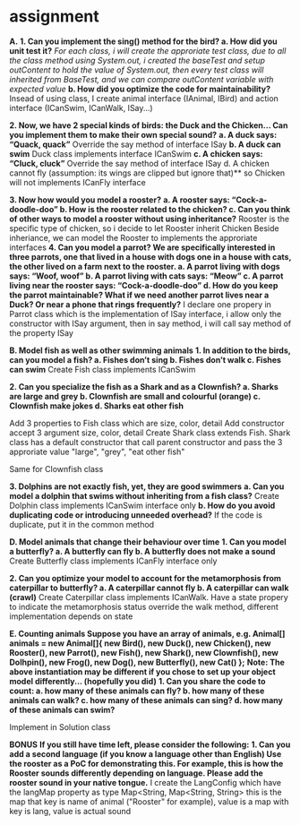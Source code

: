 
# assignment

**A.** 
**1. Can you implement the sing() method for the bird?
  a. How did you unit test it?**
	  *For each class, i will create the approriate test class, due to all the class method using System.out, i created the baseTest and setup outContent to hold the value of System.out, then every test class will inherited from BaseTest, and we can compare outContent variable with expected value*
  **b. How did you optimize the code for maintainability?**
  Insead of using class, I create animal interface (IAnimal, IBird) and action interface (ICanSwim, ICanWalk, ISay...)

**2. Now, we have 2 special kinds of birds: the Duck and the Chicken... Can you
implement them to make their own special sound?**
**a. A duck says: “Quack, quack”**
Override the say method of interface ISay
**b. A duck can swim**
Duck class implements interface ICanSwim
**c. A chicken says: “Cluck, cluck”**
Override the say method of interface ISay
d. A chicken cannot fly (assumption: its wings are clipped but ignore that)**
so Chicken will not implements ICanFly interface

**3. Now how would you model a rooster?**
**a. A rooster says: “Cock-a-doodle-doo”
b. How is the rooster related to the chicken?
c. Can you think of other ways to model a rooster without using inheritance?**
Rooster is the specific type of chicken, so i decide to let Rooster inherit Chicken
Beside inheriance, we can model the Rooster to implements the approriate interfaces
**4. Can you model a parrot? We are specifically interested in three parrots, one that
lived in a house with dogs one in a house with cats, the other lived on a farm next to
the rooster.
a. A parrot living with dogs says: “Woof, woof”
b. A parrot living with cats says: “Meow”
c. A parrot living near the rooster says: “Cock-a-doodle-doo”
d. How do you keep the parrot maintainable? What if we need another parrot
lives near a Duck? Or near a phone that rings frequently?**
I declare one propery in Parrot class which is the implementation of ISay interface,
i allow only the constructor with ISay argument, then in say method, i will call say method of the property ISay

**B. Model fish as well as other swimming animals**
**1. In addition to the birds, can you model a fish?
a. Fishes don’t sing
b. Fishes don’t walk
c. Fishes can swim**
Create Fish class implements ICanSwim

**2. Can you specialize the fish as a Shark and as a Clownfish?
a. Sharks are large and grey
b. Clownfish are small and colourful (orange)
c. Clownfish make jokes
d. Sharks eat other fish**

Add 3 properties to Fish class which are size, color, detail 
Add constructor accept 3 argument size, color, detail
Create Shark class extends Fish.
Shark class has a default constructor that call parent constructor and pass the 3 approriate value "large", "grey", "eat other fish"

Same for Clownfish class


**3. Dolphins are not exactly fish, yet, they are good swimmers**
**a. Can you model a dolphin that swims without inheriting from a fish class?**
Create Dolphin class implements ICanSwim interface only
**b. How do you avoid duplicating code or introducing unneeded overhead?**
If the code is duplicate, put it in the common method

**D. Model animals that change their behaviour over time**
**1. Can you model a butterfly?
a. A butterfly can fly
b. A butterfly does not make a sound**
Create Butterfly class implements ICanFly interface only

**2. Can you optimize your model to account for the metamorphosis from caterpillar to
butterfly?
a. A caterpillar cannot fly
b. A caterpillar can walk (crawl)**
Create Caterpillar class implements ICanWalk.
Have a state propery to indicate the metamorphosis status
override the walk method, different implementation depends on state

**E. Counting animals
Suppose you have an array of animals, e.g.
Animal[] animals = new Animal[]{
new Bird(),
new Duck(),
new Chicken(),
new Rooster(),
new Parrot(),
new Fish(),
new Shark(),
new Clownfish(),
new Dolhpin(),
new Frog(),
new Dog(),
new Butterfly(),
new Cat()
};**
**Note: The above instantiation may be different if you chose to set up your object model
differently... (hopefully you did)**
**1. Can you share the code to count:
a. how many of these animals can fly?
b. how many of these animals can walk?
c. how many of these animals can sing?
d. how many of these animals can swim?**

Implement in Solution class

**BONUS**
**If you still have time left, please consider the following:**
**1. Can you add a second language (if you know a language other than English) Use the
rooster as a PoC for demonstrating this. For example, this is how the Rooster sounds
differently depending on language. Please add the rooster sound in your native
tongue.**
I create the LangConfig which have the langMap property as type Map<String, Map<String, String>
this is the map that key is name of animal ("Rooster" for example), value is a map with key is lang, value is actual sound
